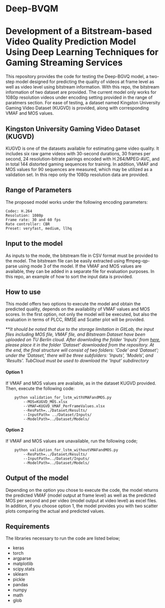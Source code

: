# Deep-BVQM
# Development of a Bitstream-based Video Quality Prediction Model Using Deep Learning Techniques for Gaming Streaming Services

This repository provides the code for testing the Deep-BGVQ model, a two-step model designed for predicting the quality of videos at frame level as well as video level using bitstream information. With this repo, the bitstream information of two dataset are provided.  The current model only works for 1080p resolution videos under encoding setting provided in the range of paratmers section. For ease of testing, a dataset named Kingston University Gaming Video Dataset (KUGVD) is provided, along with corresponding VMAF and MOS values. 

## Kingston University Gaming Video Dataset (KUGVD)

KUGVD is one of the datasets available for estimating game video quality. It includes six raw game videos with 30-second durations, 30 frames per second, 24 resolution-bitrate pairings encoded with H.264/MPEG-AVC, and in total 144 distorted gaming sequences for training. In addition, VMAF and MOS values for 90 sequences are measured, which may be utilized as a validation set. In this repo only the 1080p resolution data are provided. 

## Range of Parameters

The proposed model works under the following encoding parameters:
```
Codec: H.264
Resolution: 1080p
Frame rate: 30 and 60 fps
Rate controller: CBR
Preset: veryfast, medium, llhq
```
## Input to the model

As inputs to the mode, the bitstream file in CSV format must be provided to the model. The bitstream file can be easily extracted using ffmpeg-qp-parse using mode 3 of the model. If the VMAF and MOS values are available, they can be added in a separate file for evaluation purposes. In this repo, an example of how to sort the input data is provided. 

## How to use

This model offers two options to execute the model and obtain the predicted quality, depends on the availability of VMAF values and MOS scores. In the first option, not only the model will be executed, but also the evaluation in terms of PLCC, RMSE and Scatter plot will be provided. 

**_It should be noted that due to the storage limitation in GitLab, the input files including MOS file, VMAF file, and Bitstream Dataset have been uploaded on TU Berlin cloud. After downloding the folder 'Inputs' from [here](https://tubcloud.tu-berlin.de/s/dZNAkaFQipmC8K4), please place it in the folder 'Dataset' downloaded from the repository. At the end, the final structure will consist of two folders: 'Code' and 'Dataset'; under the 'Dataset,' there will be three subfolders: 'Inputs', 'Models', and 'Results'. TubCloud must be used to download the 'Input’ subdirectory_


#### Option 1

If VMAF and MOS values are available, as in the dataset KUGVD provided.  Then, execute the following code:

```
    python validation_for_lstm_withVMAFandMOS.py  
        --MOS=KUGVD_MOS.xlsx
        --VMAF=KUGVD_VMAF_PerFrameValues.xlsx 
        --ResPath=../Dataset/Results/
        --InputPath= ../Dataset/Inputs/ 
        --ModelPath=../Dataset/Models/
```

#### Option 2
If VMAF and MOS values are unavailable, run the following code;
```
    python validation_for_lstm_withoutVMAFandMOS.py  
        --ResPath=../Dataset/Results/
        --InputPath=../Dataset/Inputs/ 
        --ModelPath=../Dataset/Models/
```
## Output of the model

Depending on the option you chose to execute the code, the model returns the predicted VMAF (model output at frame level) as well as the predicted MOS per second and per video (model output at video level) as excel files. In addition, if you choose option 1, the model provides you with two scatter plots comparing the actual and predicted values.

## Requirements

The libraries necessary to run the code are listed below;

- keras
- torch
- argparse
- matplotlib
- scipy.stats 
- sklearn
- pickle
- pandas
- numpy
- math
- glob
